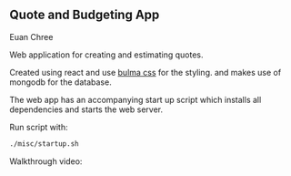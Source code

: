 ## Quote and Budgeting App
Euan Chree

Web application for creating and estimating quotes.

Created using react and use [bulma css](https://bulma.io/) for the styling. and makes use of mongodb for the database.

The web app has an accompanying start up script which installs all dependencies and starts the web server.

Run script with:
```sh
./misc/startup.sh
```

Walkthrough video:

